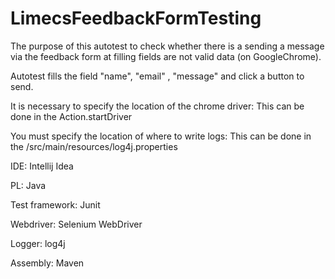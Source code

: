 # LimecsFeedbackFormTesting

The purpose of this autotest to check whether there is a sending a message via the feedback form at filling fields are not valid data (on GoogleChrome).

Autotest  fills the field "name", "email" , "message" and click a button to send. 

It is necessary to specify the location of the chrome driver:
This can be done in the Action.startDriver

You must specify the location of where to write logs:
This can be done in the /src/main/resources/log4j.properties

IDE: Intellij Idea

PL: Java

Test framework: Junit

Webdriver: Selenium WebDriver

Logger: log4j

Assembly: Maven
